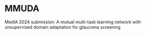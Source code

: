 # MMUDA
MedIA 2024 submission: A mutual multi-task learning network with unsupervised domain adaptation for glaucoma screening 
